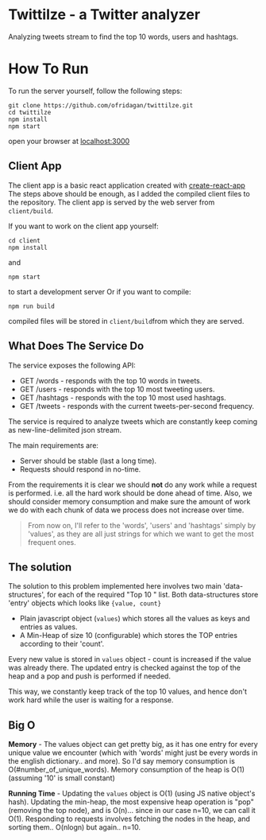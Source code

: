 # Twittilze - a Twitter analyzer

Analyzing tweets stream to find the top 10 words, users and hashtags.


# How To Run

To run the server yourself, follow the following steps:

    git clone https://github.com/ofridagan/twittilze.git
    cd twittilze
    npm install
    npm start
open your browser at [localhost:3000](http://localhost:3000/)

## Client App

The client app is a basic react application created with [create-react-app](https://github.com/facebook/create-react-app)
The steps above should be enough, as I added the compiled client files to the repository.
The client app is served by the web server from `client/build`.

If you want to work on the client app yourself:

    cd client
    npm install
and

    npm start
to start a development server
Or if you want to compile:

    npm run build

compiled files will be stored in `client/build`from which they are served.

## What Does The Service Do

The service exposes the following API:

 - GET /words - responds with the top 10 words in tweets.
 - GET /users - responds with the top 10 most tweeting users.
 - GET /hashtags - responds with the top 10 most used hashtags.
 - GET /tweets - responds with the current tweets-per-second frequency.

The service is required to analyze tweets which are constantly keep coming as new-line-delimited json stream.

The main requirements are:
 - Server should be stable (last a long time).
 - Requests should respond in no-time.

From the requirements it is clear we should **not** do any work while a request is performed. i.e. all the hard work should be done ahead of time.
Also, we should consider memory consumption and make sure the amount of work we do with each chunk of data we process does not increase over time.

> From now on, I'll refer to the 'words', 'users' and 'hashtags' simply
> by 'values', as they are all just strings for which we want to get the most
> frequent ones.

## The solution
The solution to this problem implemented here involves two main 'data-structures', for each of the required "Top 10 " list.
Both data-structures store 'entry' objects which looks like `{value, count}`

 - Plain javascript object (`values`) which stores all the values as keys and entries as values.
 - A Min-Heap of size 10 (configurable) which stores the TOP entries according to their 'count'.

Every new value is stored in `values` object - count is increased if the value was already there.
The updated entry is checked against the top of the heap and a pop and push is performed if needed.

This way, we constantly keep track of the top 10 values, and hence don't work hard while the user is waiting for a response.

## Big O

**Memory** - The values object can get pretty big, as it has one entry for every unique value we encounter (which with 'words' might just be every words in the english dictionary.. and more).
So I'd say memory consumption is O(#number_of_unique_words).
Memory consumption of the heap is O(1) (assuming '10' is small constant)

**Running Time** - Updating the `values` object is O(1) (using JS native object's hash).
Updating the min-heap, the most expensive heap operation is "pop" (removing the top node), and is O(n)... since in our case n=10, we can call it O(1).
Responding to requests involves fetching the nodes in the heap, and sorting them.. O(nlogn) but again.. n=10.